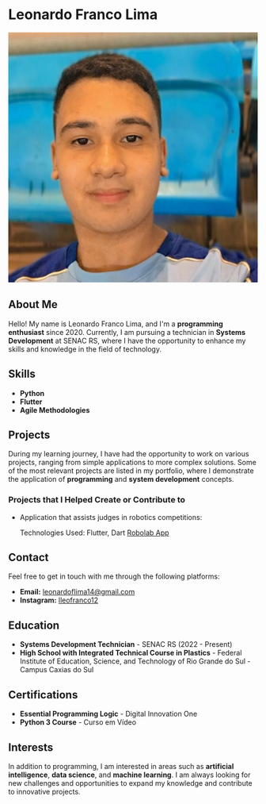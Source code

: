 # Leonardo Franco Lima

![My Photo](/assets/img.jpg)

## About Me

Hello! My name is Leonardo Franco Lima, and I'm a **programming enthusiast** since 2020. Currently, I am pursuing a technician in **Systems Development** at SENAC RS, where I have the opportunity to enhance my skills and knowledge in the field of technology.

## Skills

- **Python**
- **Flutter**
- **Agile Methodologies**

## Projects

During my learning journey, I have had the opportunity to work on various projects, ranging from simple applications to more complex solutions. Some of the most relevant projects are listed in my portfolio, where I demonstrate the application of **programming** and **system development** concepts.

### Projects that I Helped Create or Contribute to

- Application that assists judges in robotics competitions:

  Technologies Used: Flutter, Dart
  [Robolab App](https://github.com/leonardo-franco/pontuador_robolab)

## Contact

Feel free to get in touch with me through the following platforms:

- **Email:** <leonardoflima14@gmail.com>
- **Instagram:** [lleofranco12](https://www.instagram.com/lleofranco12/)

## Education

- **Systems Development Technician** - SENAC RS (2022 - Present)
- **High School with Integrated Technical Course in Plastics** - Federal Institute of Education, Science, and Technology of Rio Grande do Sul - Campus Caxias do Sul

## Certifications

- **Essential Programming Logic** - Digital Innovation One
- **Python 3 Course** - Curso em Vídeo

## Interests

In addition to programming, I am interested in areas such as **artificial intelligence**, **data science**, and **machine learning**. I am always looking for new challenges and opportunities to expand my knowledge and contribute to innovative projects.

